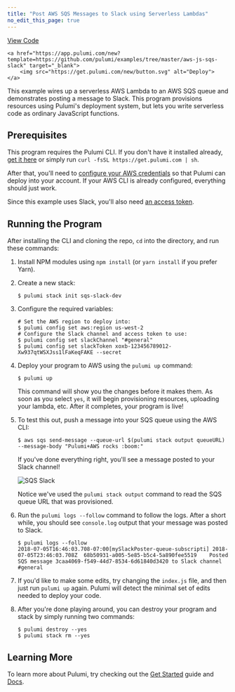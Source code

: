 ```yaml
---
title: "Post AWS SQS Messages to Slack using Serverless Lambdas"
no_edit_this_page: true
---
```


<!-- WARNING: this page was generated by a tool. Do not edit it by hand. -->
<!-- To change it, please see https://github.com/pulumi/docs/tree/master/tools/mktutorial. -->

<p class="mb-4 flex">
    <a class="flex flex-wrap items-center rounded text-xs text-white bg-blue-600 border-2 border-blue-600 px-2 mr-2 whitespace-no-wrap hover:text-white" style="height: 32px" href="https://github.com/pulumi/examples/tree/master/aws-js-sqs-slack" target="_blank">
        <span><i class="fab fa-github pr-2"></i> View Code</span>
    </a>

    <a href="https://app.pulumi.com/new?template=https://github.com/pulumi/examples/tree/master/aws-js-sqs-slack" target="_blank">
        <img src="https://get.pulumi.com/new/button.svg" alt="Deploy">
    </a>
</p>


This example wires up a serverless AWS Lambda to an AWS SQS queue and demonstrates posting a
message to Slack.  This program provisions resources using Pulumi's deployment system, but lets
you write serverless code as ordinary JavaScript functions.

## Prerequisites

This program requires the Pulumi CLI.  If you don't have it installed already,
[get it here](https://www.pulumi.com/docs/get-started/install/) or simply run `curl -fsSL https://get.pulumi.com | sh`.

After that, you'll need to [configure your AWS credentials](https://www.pulumi.com/docs/intro/cloud-providers/aws/setup/) so that Pulumi can
deploy into your account.  If your AWS CLI is already configured, everything should just work.

Since this example uses Slack, you'll also need
[an access token](https://get.slack.help/hc/en-us/articles/215770388-Create-and-regenerate-API-tokens).

## Running the Program

After installing the CLI and cloning the repo, `cd` into the directory, and run these commands:

1. Install NPM modules using `npm install` (or `yarn install` if you prefer Yarn).

2. Create a new stack:

    ```
    $ pulumi stack init sqs-slack-dev
    ```

3. Configure the required variables:

    ```
    # Set the AWS region to deploy into:
    $ pulumi config set aws:region us-west-2
    # Configure the Slack channel and access token to use:
    $ pulumi config set slackChannel "#general"
    $ pulumi config set slackToken xoxb-123456789012-Xw937qtWSXJss1lFaKeqFAKE --secret
    ```

4. Deploy your program to AWS using the `pulumi up` command:

   ```
   $ pulumi up
   ```

   This command  will show you the changes before it makes them.  As soon as you select `yes`, it will begin
   provisioning resources, uploading your lambda, etc.  After it completes, your program is live!

5. To test this out, push a message into your SQS queue using the AWS CLI:

    ```
    $ aws sqs send-message --queue-url $(pulumi stack output queueURL) --message-body "Pulumi+AWS rocks :boom:"
    ```

    If you've done everything right, you'll see a message posted to your Slack channel!

    ![SQS Slack](https://raw.githubusercontent.com/pulumi/examples/master/aws-js-sqs-slack/sqs_slack.png)

    Notice we've used the `pulumi stack output` command to read the SQS queue URL that was provisioned.

6. Run the `pulumi logs --follow` command to follow the logs.  After a short while, you should see `console.log`
   output that your message was posted to Slack.

    ```
    $ pulumi logs --follow
    2018-07-05T16:46:03.708-07:00[mySlackPoster-queue-subscripti] 2018-07-05T23:46:03.708Z	68b50931-a005-5e85-b5c4-5a890fee5519	Posted SQS message 3caa4069-f549-44d7-8534-6d61840d3420 to Slack channel #general
    ```

7. If you'd like to make some edits, try changing the `index.js` file, and then just run `pulumi up` again.
   Pulumi will detect the minimal set of edits needed to deploy your code.

8. After you're done playing around, you can destroy your program and stack by simply running two commands:

    ```
    $ pulumi destroy --yes
    $ pulumi stack rm --yes
    ```

## Learning More

To learn more about Pulumi, try checking out the [Get Started](https://www.pulumi.com/docs/get-started/) guide and
[Docs](https://www.pulumi.com/docs/).

